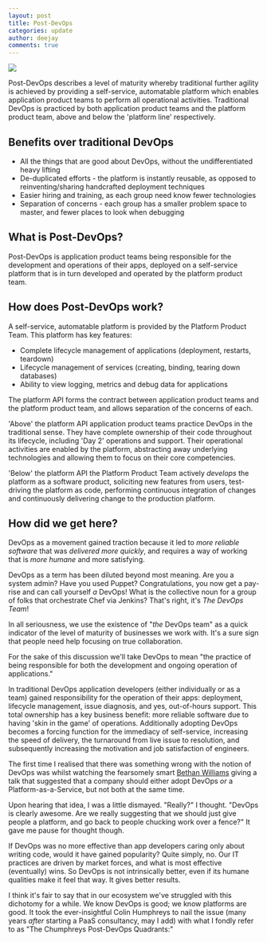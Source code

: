 ```yaml
---
layout: post
title: Post-DevOps
categories: update
author: deejay
comments: true
---
```

<img src="/images/blog/hyattregencypool.jpg" class="fit image">

Post-DevOps describes a level of maturity whereby traditional further agility is achieved by providing a self-service, automatable platform which enables application product teams to perform all operational activities. Traditional DevOps is practiced by both application product teams and the platform product team, above and below the 'platform line' respectively.

## Benefits over traditional DevOps

* All the things that are good about DevOps, without the undifferentiated heavy lifting
* De-duplicated efforts - the platform is instantly reusable, as opposed to reinventing/sharing handcrafted deployment techniques
* Easier hiring and training, as each group need know fewer technologies
* Separation of concerns - each group has a smaller problem space to master, and fewer places to look when debugging

## What is Post-DevOps?

Post-DevOps is application product teams being responsible for the development and operations of their apps, deployed on a self-service platform that is in turn developed and operated by the platform product team.

## How does Post-DevOps work?

A self-service, automatable platform is provided by the Platform Product Team. This platform has key features:

* Complete lifecycle management of applications (deployment, restarts, teardown)
* Lifecycle management of services (creating, binding, tearing down databases)
* Ability to view logging, metrics and debug data for applications

The platform API forms the contract between application product teams and the platform product team, and allows separation of the concerns of each.

'Above' the platform API application product teams practice DevOps in the traditional sense. They have complete ownership of their code throughout its lifecycle, including 'Day 2' operations and support. Their operational activities are enabled by the platform, abstracting away underlying technologies and allowing them to focus on their core competencies.

'Below' the platform API the Platform Product Team actively _develops_ the platform as a software product, soliciting new features from users, test-driving the platform as code, performing continuous integration of changes and continuously delivering change to the production platform.

## How did we get here?

DevOps as a movement gained traction because it led to *more reliable software* that was *delivered more quickly*, and requires a way of working that is *more humane* and more satisfying.

DevOps as a term has been diluted beyond most meaning. Are you a system admin? Have you used Puppet? Congratulations, you now get a pay-rise and can call yourself _a_ DevOps! What is the collective noun for a group of folks that orchestrate Chef via Jenkins? That's right, it's _The DevOps Team_!

In all seriousness, we use the existence of "_the_ DevOps team" as a quick indicator of the level of maturity of businesses we work with. It's a sure sign that people need help focusing on true collaboration.

For the sake of this discussion we'll take DevOps to mean "the practice of being responsible for both the development and ongoing operation of applications."

In traditional DevOps application developers (either individually or as a team) gained responsibility for the operation of their apps: deployment, lifecycle management, issue diagnosis, and yes, out-of-hours support. This total ownership has a key business benefit: more reliable software due to having 'skin in the game' of operations. Additionally adopting DevOps becomes a forcing function for the immediacy of self-service, increasing the speed of delivery, the turnaround from live issue to resolution, and subsequently increasing the motivation and job satisfaction of engineers.

The first time I realised that there was something wrong with the notion of DevOps was whilst watching the fearsomely smart [Bethan Williams](https://www.linkedin.com/in/bethan-williams-09b57b4/) giving a talk that suggested that a company should either adopt DevOps _or_ a Platform-as-a-Service, but not both at the same time.

Upon hearing that idea, I was a little dismayed. "Really?" I thought. "DevOps is clearly awesome. Are we really suggesting that we should just give people a platform, and go back to people chucking work over a fence?" It gave me pause for thought though.

If DevOps was no more effective than app developers caring only about writing code, would it have gained popularity? Quite simply, no. Our IT practices are driven by market forces, and what is most effective (eventually) wins. So DevOps is not intrinsically better, even if its humane qualities make it feel that way. It gives better results.

I think it's fair to say that in our ecosystem we've struggled with this dichotomy for a while. We know DevOps is good; we know platforms are good. It took the ever-insightful Colin Humphreys to nail the issue (many years _after_ starting a PaaS consultancy, may I add) with what I fondly refer to as "The Chumphreys Post-DevOps Quadrants:"

